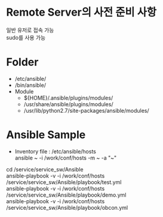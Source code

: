 # Remote Server의 사전 준비 사항
일반 유저로 접속 가능  
sudo를 사용 가능  

# Folder

* /etc/ansible/
* /bin/ansible/
* Module
  * ${HOME}/.ansible/plugins/modules/
  * /usr/share/ansible/plugins/modules/
  * /usr/lib/python2.7/site-packages/ansible/modules/

# Ansible Sample

* Inventory file : /etc/ansible/hosts  
ansible ~ -i /work/conf/hosts -m ~ -a "~"  
  
cd  /service/service_sw/Ansible  
ansible-playbook -v -i /work/conf/hosts /service/service_sw/Ansible/playbook/test.yml  
ansible-playbook -v -i /work/conf/hosts /service/service_sw/Ansible/playbook/demo.yml  
ansible-playbook -v -i /work/conf/hosts /service/service_sw/Ansible/playbook/obcon.yml  

